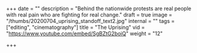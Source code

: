 +++
date = ""
description = "Behind the nationwide protests are real people with real pain who are fighting for real change."
draft = true
image = "/thumbs/20200704_uprising_standoff_text2.jpg"
internal = ""
tags = ["editing", "cinematography"]
title = "The Uprising"
vid = "https://www.youtube.com/embed/SgBZtG2boiQ"
weight = "12"

+++
